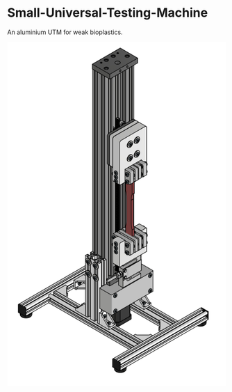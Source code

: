 # Small-Universal-Testing-Machine

An aluminium UTM for weak bioplastics.

<img src="/imgs/iso.png" width="700">

